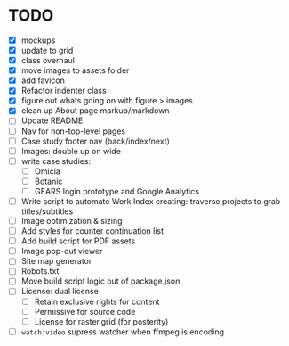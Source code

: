 # TODO
- [x] mockups
- [x] update to grid
- [x] class overhaul
- [x] move images to assets folder
- [x] add favicon
- [x] Refactor indenter class
- [x] figure out whats going on with figure > images 
- [x] clean up About page markup/markdown
- [ ] Update README
- [ ] Nav for non-top-level pages
- [ ] Case study footer nav (back/index/next)
- [ ] Images: double up on wide
- [ ] write case studies:
  - [ ] Omicia
  - [ ] Botanic
  - [ ] GEARS login prototype and Google Analytics
- [ ] Write script to automate Work Index creating: traverse projects to grab titles/subtitles
- [ ] Image optimization & sizing
- [ ] Add styles for counter continuation list
- [ ] Add build script for PDF assets
- [ ] Image pop-out viewer
- [ ] Site map generator
- [ ] Robots.txt
- [ ] Move build script logic out of package.json
- [ ] License: dual license
  - [ ] Retain exclusive rights for content
  - [ ] Permissive for source code
  - [ ] License for raster.grid (for posterity)
- [ ] `watch:video` supress watcher when ffmpeg is encoding
